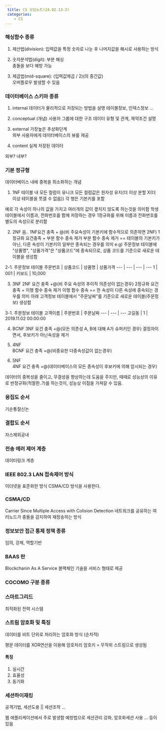 ```yaml
---
 title: CS 오답노트(24.02.13-2)
 categories: 
    - CS
---
```


### 해싱함수 종류
1. 제산법(division):
입력값을 특정 숫자로 나눈 후 나머지값을 해시로 사용하는 방식 <br>

2. 숫자분석법(digit):
부분 해싱<br>
충돌을 보다 예방 가능 <br>

3. 제곱법(mid-square):
(입력값제곱 / 2)(의 중간값)<br>
오버플로우 발생할 수 있음 <br>

### 데이터베이스 스키마 종류 
1. internal
데이터가 물리적으로 저장되는 방법을 설명 
테이블정보, 인덱스정보 ...

2. conceptual (개념)
사용자 그룹에 대한 구조
데이터 유형 및 관계, 제약조건 설명

3. external
가장높은 추상화단계  
외부 사용자에게 데이터베이스의 뷰를 제공 

4. content
실제 저장된 데이터 

외부? 내부? 
### 기본 정규형 
데이터베이스 내에 중복을 최소화하는 개념 

1. 1NF
테이블 내 모든 컬럼이 유니크 
모든 컬럼값은 원자성 유지(더 이상 분할 X(더 이상 테이블을 쪼갤 수 없음))
각 행은 기본키를 포함 

예로 각 속성이 하나의 값을 가지고 여러개의 값이 곂치지 않도록 하는것을 의미함
학생테이블에서 이름과, 전화번호를 함께 저장하는 경우 1정규화를 위해 이름과 전화번호를 별도의 속성으로 분리함

2. 2NF
음.. 1NF요건 충족 + @(비 주요속성이 기본키에 함수적으로 의존하면 2NF)
1정규화 요건충족 + 부분 함수 종속 제거 
부분 함수 종속 제거 == 테이블의 기본키가 아닌, 다른 속성이 기본키의 일부만 종속되는 경우를 의미 
e.g) 주문정보 테이블에 "상품명", "상품가격"은 "상품코드"에 종속되므로, 상품 코드를 기준으로 새로운 테이블을 생성함 


2-1. 주문정보 테이블 
주문번호 | 상품코드 | 상품명 | 상품가격
--- | --- | --- | ---
1 | 001 | 키보드 | 10,000


3. 3NF
2NF 요건 충족 +@(비 주요 속성의 추이적 의존성이 없는경우)
2정규화 요건 충족 + 이행 함수 종속 제거 
이행 함수 종속 == 한 속성이 다른 속성에 종속되는 경우를 의미
아래 고객정보 테이블에서 "주문날짜"를 기준으로 새로운 테이블(주문정보) 생성함 

3-1. 주문정보 테이블 
고객이름 | 주문번호 | 주문날짜 
--- | --- | --- 
고길동 | 1 | 2019.11.02 00:00:00

4. BCNF
3NF 요건 충족 +@(모든 의존성 A, B에 대해 A가 슈퍼키인 경우)
결정자이면서, 후보키가 아닌속성을 제거 

4. 4NF  
BCNF 요건 충족 +@(비중요한 다중속성값이 없는경우)

5. 5NF  
4NF 요건 충족 +@(데이터베이스의 모든 종속성이 후보키에 의해 암시되는 경우)

데이터의 중복성을 줄이고, 무결성을 향상하는데 도움을 주지만, 
때때로 성능상의 이유로 반정규화(적절한..?)를 하는것이, 성능상 이점을 가져갈 수 있음.



### 응집도 순서 
기순통절신논 

### 결합도 순서 
자스제외공내 

### 전송 에러 제어 계층 
데이터링크 계층 

### IEEE 802.3 LAN 접속제어 방식
이더넷을 표준화한 방식
CSMA/CD 방식을 사용한다. 

### CSMA/CD
Carrier Since Multiple Access with Colision Detection
네트워크를 공유하는 여러노드가 충돌을 감지하여 재정송하는 방식 

### 정보보안 접근 통제 정책 종류
임의, 강제, 역할기반 


### BAAS 란 
Blockchanin As A Service 
블랙체인 기술을 서비스 형태로 제공 

### COCOMO 구분 종류 

### 스마트그리드 
최적화된 전력 시스템 

### 스트림 암호화 및 특징 
데이터를 비트 단위로 처리하는 암호화 방식 (순차적)

평문 데이터를 XOR연산을 이용해 암호처리 
암호키 = 무작위 스트림으로 생성됨 
#### 특징 
1. 실시간
2. 효율성
3. 동기화


### 세션하이재킹

공격기법, 
세션도용 || 세션조작 ... 

웹 애플리케이션에서 주로 발생함 
예방법으로 세션관리 강화, 암호화세션 사용 ... 등이 있음 
